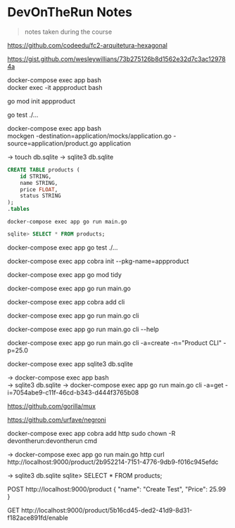 # DevOnTheRun Notes

> notes taken during the course

<!-- https://gitignore.io -->

https://github.com/codeedu/fc2-arquitetura-hexagonal

https://gist.github.com/wesleywillians/73b275126b8d1562e32d7c3ac129784a

docker-compose exec app bash  
docker exec -it appproduct bash

go mod init appproduct

go test ./...

docker-compose exec app bash  
mockgen -destination=application/mocks/application.go -source=application/product.go application

-> touch db.sqlite
-> sqlite3 db.sqlite

```sql
CREATE TABLE products (
    id STRING,
    name STRING,
    price FLOAT,
    status STRING
);
.tables
```

```
docker-compose exec app go run main.go
```

```sql
sqlite> SELECT * FROM products;
```

docker-compose exec app go test ./...

docker-compose exec app cobra init --pkg-name=appproduct

docker-compose exec app go mod tidy

docker-compose exec app go run main.go

docker-compose exec app cobra add cli

docker-compose exec app go run main.go cli

docker-compose exec app go run main.go cli --help

docker-compose exec app go run main.go cli -a=create -n="Product CLI" -p=25.0

docker-compose exec app sqlite3 db.sqlite

-> docker-compose exec app bash  
-> sqlite3 db.sqlite
-> docker-compose exec app go run main.go cli -a=get -i=7054abe9-c11f-46cd-b343-d444f3765b08

https://github.com/gorilla/mux

https://github.com/urfave/negroni

docker-compose exec app cobra add http
sudo chown -R devontherun:devontherun cmd

-> docker-compose exec app go run main.go http
curl http://localhost:9000/product/2b952214-7151-4776-9db9-f016c945efdc

-> sqlite3 db.sqlite
sqlite> SELECT \* FROM products;

POST http://localhost:9000/product
{
"name": "Create Test",
"Price": 25.99
}

GET http://localhost:9000/product/5b16cd45-ded2-41d9-8d31-f182ace891fd/enable
